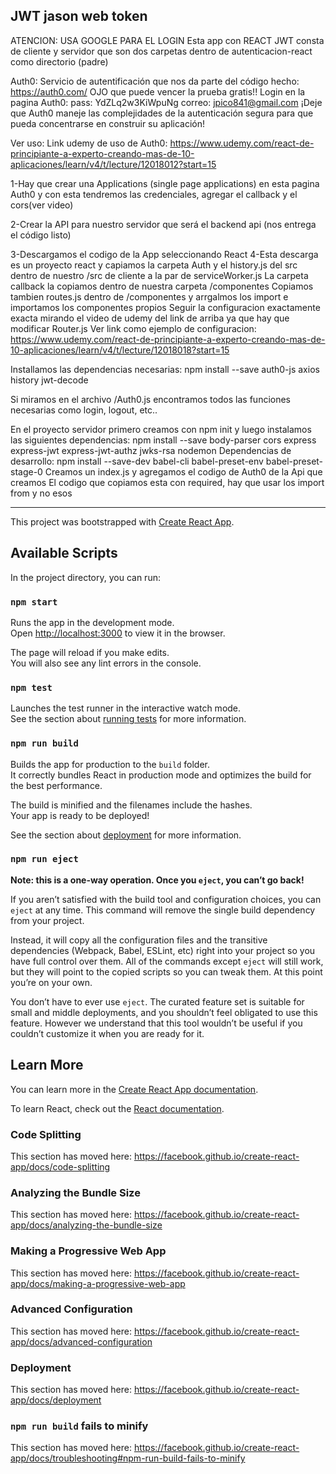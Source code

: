 ## JWT jason web token
   ATENCION: USA GOOGLE PARA EL LOGIN
   Esta app con REACT JWT consta de cliente y servidor que son dos carpetas dentro de autenticacion-react como directorio (padre)
   

   Auth0: Servicio de autentificación que nos da parte del código hecho: https://auth0.com/
   OJO  que puede vencer la prueba gratis!!
   Login en la pagina Auth0: pass: YdZLq2w3KiWpuNg     correo: jpico841@gmail.com
   ¡Deje que Auth0 maneje las complejidades de la autenticación segura para que pueda concentrarse en construir su aplicación!

   Ver uso:
   Link udemy de uso de Auth0: https://www.udemy.com/react-de-principiante-a-experto-creando-mas-de-10-aplicaciones/learn/v4/t/lecture/12018012?start=15
   

   1-Hay que crear una Applications (single page applications) en esta pagina Auth0 y con esta tendremos las credenciales, agregar el callback y el cors(ver video)

   2-Crear la API para nuestro servidor que será el backend api (nos entrega el código listo)

   3-Descargamos el codigo de la App seleccionando React
   4-Esta descarga es un proyecto react y capiamos la carpeta Auth y el history.js del src dentro de nuestro /src de cliente a la par de serviceWorker.js
   La carpeta callback la copiamos dentro de nuestra carpeta /componentes
   Copiamos tambien routes.js dentro de /componentes y arrgalmos los import e importamos los componentes propios
   Seguir la configuracion exactamente exacta mirando el video de udemy del link de arriba ya que hay que modificar Router.js
   Ver link como ejemplo de configuracion:  https://www.udemy.com/react-de-principiante-a-experto-creando-mas-de-10-aplicaciones/learn/v4/t/lecture/12018018?start=15

   Installamos las dependencias necesarias: npm install --save auth0-js axios history jwt-decode

   Si miramos en el archivo /Auth0.js encontramos todos las funciones necesarias como login, logout, etc..


   En el proyecto servidor primero creamos con npm init y luego instalamos las siguientes dependencias:
    npm install --save body-parser cors express express-jwt express-jwt-authz jwks-rsa nodemon
    Dependencias de desarrollo:  npm install --save-dev babel-cli babel-preset-env babel-preset-stage-0
   Creamos un index.js y agregamos el codigo de Auth0 de la Api que creamos
   El codigo que copiamos esta con required, hay que usar los import from y no esos


   
  




------------------------------------------------------------------------------------------------------------------------------


This project was bootstrapped with [Create React App](https://github.com/facebook/create-react-app).

## Available Scripts

In the project directory, you can run:

### `npm start`

Runs the app in the development mode.<br>
Open [http://localhost:3000](http://localhost:3000) to view it in the browser.

The page will reload if you make edits.<br>
You will also see any lint errors in the console.

### `npm test`

Launches the test runner in the interactive watch mode.<br>
See the section about [running tests](https://facebook.github.io/create-react-app/docs/running-tests) for more information.

### `npm run build`

Builds the app for production to the `build` folder.<br>
It correctly bundles React in production mode and optimizes the build for the best performance.

The build is minified and the filenames include the hashes.<br>
Your app is ready to be deployed!

See the section about [deployment](https://facebook.github.io/create-react-app/docs/deployment) for more information.

### `npm run eject`

**Note: this is a one-way operation. Once you `eject`, you can’t go back!**

If you aren’t satisfied with the build tool and configuration choices, you can `eject` at any time. This command will remove the single build dependency from your project.

Instead, it will copy all the configuration files and the transitive dependencies (Webpack, Babel, ESLint, etc) right into your project so you have full control over them. All of the commands except `eject` will still work, but they will point to the copied scripts so you can tweak them. At this point you’re on your own.

You don’t have to ever use `eject`. The curated feature set is suitable for small and middle deployments, and you shouldn’t feel obligated to use this feature. However we understand that this tool wouldn’t be useful if you couldn’t customize it when you are ready for it.

## Learn More

You can learn more in the [Create React App documentation](https://facebook.github.io/create-react-app/docs/getting-started).

To learn React, check out the [React documentation](https://reactjs.org/).

### Code Splitting

This section has moved here: https://facebook.github.io/create-react-app/docs/code-splitting

### Analyzing the Bundle Size

This section has moved here: https://facebook.github.io/create-react-app/docs/analyzing-the-bundle-size

### Making a Progressive Web App

This section has moved here: https://facebook.github.io/create-react-app/docs/making-a-progressive-web-app

### Advanced Configuration

This section has moved here: https://facebook.github.io/create-react-app/docs/advanced-configuration

### Deployment

This section has moved here: https://facebook.github.io/create-react-app/docs/deployment

### `npm run build` fails to minify

This section has moved here: https://facebook.github.io/create-react-app/docs/troubleshooting#npm-run-build-fails-to-minify
